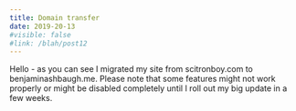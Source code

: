 ```yaml
---
title: Domain transfer
date: 2019-20-13
#visible: false
#link: /blah/post12
---
```


Hello - as you can see I migrated my site from scitronboy.com to benjaminashbaugh.me. Please note that some features might not work properly or might be disabled completely until I roll out my big update in a few weeks.